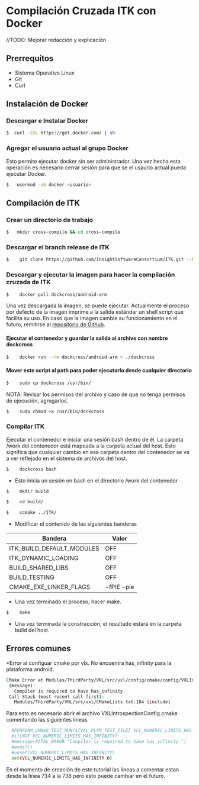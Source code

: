 # Compilación Cruzada ITK con Docker

//TODO: Mejorar redacción y  explicación

## Prerrequitos
 * Sistema Operativo Linux
 * Git 
 * Curl

## Instalación de Docker

### Descargar e Instalar Docker 

```sh
$  curl -sSL https://get.docker.com/ | sh
```

### Agregar el usuario actual al grupo Docker

Esto permite ejecutar docker sin ser administrador. Una vez hecha esta operación es necesario cerrar sesión para que se el usaurio actual pueda ejecutar Docker.


```sh
$   usermod -aG docker <usuario>
```
## Compilación de ITK

### Crear un directorio de trabajo

```sh
$   mkdir cross-compile && cd cross-compile
```

### Descargar el branch release de ITK

```sh
$    git clone https://github.com/InsightSoftwareConsortium/ITK.git --branch release
```

### Descargar y ejecutar la imagen para hacer la compilación cruzada de ITK

```sh
$    docker pull dockcross/android-arm
```

Una vez descargada la imagen, se puede ejecutar. Actualmente el proceso por defecto de la imagen imprime a la salida estándar un shell script que facilita su uso.
En caso que la imagen cambie su funcionamiento en el futuro, remitirse al [repositorio de Github](https://github.com/dockcross/dockcross).

#### Ejecutar el contenedor y guardar la salida al archivo con nombre dockcross

```sh
$    docker run --rm dockcross/android-arm > ./dockcross
```

#### Mover este script al path para poder ejecutarlo desde cualquier directorio

```sh
$    sudo cp dockcross /usr/bin/
```
NOTA: Revisar los permisos del archivo y caso de que no tenga permisos de ejecución, agregarlos.

```sh
$    sudo chmod +x /usr/bin/dockcross
```

### Compilar ITK

Ejecutar el contenedor e iniciar una sesión bash dentro de él. La carpeta /work del contenedor está mapeada a la carpeta actual del host. Esto significa que cualquier cambio en esa carpeta dentro del contenedor se va a ver reflejado en el sistema de archivos del host.

```sh
$    dockcross bash
```

* Esto inicia un sesión en bash en el directorio /work del contenedor

```sh
$    mkdir build
```


```sh
$    cd build/
```

```sh
$    ccmake ../ITK/
```

* Modificar el contenido de las siguientes banderas

| Bandera                   | Valor      |
|---------------------------|------------|
| ITK_BUILD_DEFAULT_MODULES | OFF        |
| ITK_DYNAMIC_LOADING       | OFF        |
| BUILD_SHARED_LIBS         | OFF        |
| BUILD_TESTING             | OFF        |
| CMAKE_EXE_LINKER_FLAGS    | -fPIE -pie |

* Una vez terminado el proceso, hacer make.

```sh
$    make
```

* Una vez terminada la construcción, el resultado estará en la carpeta build del host.


## Errores comunes

*Error al configuar cmake por vlx. No encuentra has_infinity para la plataforma android.

```sh
CMake Error at Modules/ThirdParty/VNL/src/vxl/config/cmake/config/VXLIntrospectionConfig.cmake:736
 (message):
   Compiler is required to have has_infinity.
 Call Stack (most recent call first):
   Modules/ThirdParty/VNL/src/vxl/CMakeLists.txt:184 (include)
```

Para esto es necesario abrir el archivo VXLIntrospectionConfig.cmake comentando las siguientes lineas

```sh
  #PERFORM_CMAKE_TEST_RUN(${VXL_PLFM_TEST_FILE} VCL_NUMERIC_LIMITS_HAS_INFINITY)
  #if(NOT VCL_NUMERIC_LIMITS_HAS_INFINITY)
  #message(FATAL_ERROR "Compiler is required to have has_infinity.")
  #endif()
  #unset(VCL_NUMERIC_LIMITS_HAS_INFINITY)
  set(VCL_NUMERIC_LIMITS_HAS_INFINITY 0)
```

En el momento de creación de este tutorial las lineas a comentar estan desde la linea 734 a la 738 pero esto puede cambiar en el futuro.